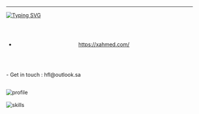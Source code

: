
---

[![Typing SVG](https://readme-typing-svg.demolab.com?font=Fira+Code&pause=1000&color=36E9F7&width=435&lines=Hey%2C+Iam+Ahmed+%3A;Iam+FullStack+Developer;check+out+more+%3A+xahmed.com)](https://git.io/typing-svg)<center>
 <br>
 <br>
 - https://xahmed.com/
 <br>
   <br>
  <br>
</center>
- Get in touch : hfl@outlook.sa
<br>
<br>

![profile](https://github-widgetbox.vercel.app/api/profile?username=xahmd&data=followers,repositories,stars,commits&theme=nautilus)
<br>
<br>
![skills](https://skillicons.dev/icons?i=js,ts,php,html,css,scss,python,go,nodejs,react,nextjs,firebase,express,bootstrap,mongodb,mysql,tailwind,electron,vue,redux,bots,fastapi,laravel,nuxtjs&perline=12)


